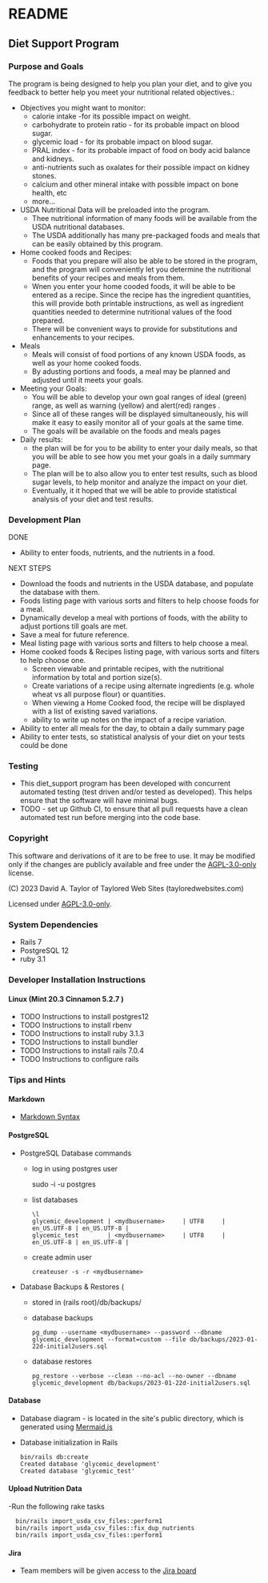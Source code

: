 # README

## Diet Support Program

### Purpose and Goals
The program is being designed to help you plan your diet, and to give you feedback to better help you meet your nutritional related objectives.:
- Objectives you might want to monitor:
    - calorie intake -for its possible impact on weight.
    - carbohydrate to protein ratio - for its probable impact on blood sugar.
    - glycemic load - for its probable impact on blood sugar.
    - PRAL index - for its probable impact of food on body acid balance and kidneys.
   -  anti-nutrients such as oxalates for their possible impact on kidney stones.
    - calcium and other mineral intake with possible impact on bone health, etc
    - more...
- USDA Nutritional Data will be preloaded into the program.
    - Thee nutritional information of many foods will be available from the USDA nutritional databases.
    - The USDA additionally has many pre-packaged foods and meals that can be easily obtained by this program.
- Home cooked foods and Recipes:
    - Foods that you prepare will also be able to be stored in the program, and the program will conveniently let you determine the nutritional benefits of your recipes and meals from them.
    - Wnen you enter your home cooded foods, it will be able to be entered as a recipe.  Since the recipe has the ingredient quantities, this will provide both printable instructions, as well as ingredient quantities needed to determine nutritional values of the food prepared.
    - There will be convenient ways to provide for substitutions and enhancements to your recipes.
- Meals
    - Meals will consist of food portions of  any known USDA foods, as well as  your home cooked foods.
    - By adusting portions and foods, a meal may be planned and adjusted until it meets your goals.
-  Meeting your Goals:
    - You will be able to develop your own goal ranges of ideal (green) range, as well as warning (yellow) and alert(red) ranges .
    - Since all of these ranges will be displayed simultaneously, his will make it easy to easily monitor  all of your goals at the same time.
    - The goals will be available on the foods and meals pages
- Daily results:
    - the plan will be for you to be ability to enter your daily meals, so that you will be able to see how you met your goals in a daily summary page.
    - The plan will be to also allow you to enter test results, such as blood sugar levels, to help monitor and analyze the impact on your diet.
    - Eventually, it it hoped that we will be able to provide statistical analysis of your diet and test results.

### Development Plan
DONE
- Ability to enter foods, nutrients, and the nutrients in a food.

NEXT STEPS
- Download the foods and nutrients in the USDA database, and populate the database with them.
- Foods listing page with various sorts and filters to help choose foods for a meal.
- Dynamically develop a meal with portions of foods, with the ability to adjust portions till goals are met.
- Save a meal for future reference.
- Meal listing page with various sorts and filters to help choose a meal.
- Home cooked foods & Recipes listing page, with various sorts and filters to help choose one.
    - Screen viewable and printable recipes, with the nutritional information by total and portion size(s).
    - Create variations of a recipe using alternate ingredients (e.g. whole wheat vs all purpose flour) or quantities.
    - When viewing a Home Cooked food, the recipe will be displayed with a list of existing saved variations.
    - ability to write up notes on the impact of a recipe variation.
- Ability to enter all meals for the day, to obtain a daily summary page
- Ability to enter tests, so statistical analysis of your diet on your tests could be done

### Testing
- This diet_support program has been developed with concurrent automated testing (test driven and/or tested as developed).  This helps ensure that the software will have minimal bugs.
- TODO - set up Github CI, to ensure that all pull requests have a clean automated test run before merging into the code base.

### Copyright

This software and derivations of it are to be free to use.  It may be modified only if the changes are publicly available and free under the [AGPL-3.0-only](https://opensource.org/license/agpl-v3/) license.

(C) 2023 David A. Taylor of Taylored Web Sites (tayloredwebsites.com)

Licensed under  [AGPL-3.0-only](https://opensource.org/license/agpl-v3/).


### System Dependencies
- Rails 7
- PostgreSQL 12
- ruby 3.1

### Developer Installation Instructions

#### Linux (Mint 20.3 Cinnamon 5.2.7 )
- TODO Instructions to install postgres12
- TODO Instructions to install rbenv
- TODO Instructions to install ruby 3.1.3
- TODO Instructions to install bundler
- TODO Instructions to install rails 7.0.4
- TODO Instructions to configure rails

### Tips and Hints

#### Markdown
- [Markdown Syntax](https://www.markdownguide.org/basic-syntax)

#### PostgreSQL
- PostgreSQL Database commands
    - log in using postgres user

        sudo -i -u postgres
    - list databases

          \l
          glycemic_development | <mydbusername>     | UTF8     | en_US.UTF-8 | en_US.UTF-8 |
          glycemic_test        | <mydbusername>     | UTF8     | en_US.UTF-8 | en_US.UTF-8 |
    - create admin user <mydbusername>

          createuser -s -r <mydbusername>
- Database Backups & Restores (
    - stored in (rails root)/db/backups/
    - database backups

          pg_dump --username <mydbusername> --password --dbname glycemic_development --format=custom --file db/backups/2023-01-22d-initial2users.sql
    - database restores

          pg_restore --verbose --clean --no-acl --no-owner --dbname glycemic_development db/backups/2023-01-22d-initial2users.sql

#### Database
- Database diagram - is located in the site's public directory, which is generated using [Mermaid.js](https://mermaid.js.org/)
- Database initialization in Rails

      bin/rails db:create
      Created database 'glycemic_development'
      Created database 'glycemic_test'
      
#### Upload Nutrition Data
-Run the following rake tasks

      bin/rails import_usda_csv_files::perform1
      bin/rails import_usda_csv_files::fix_dup_nutrients
      bin/rails import_usda_csv_files::perform1

   
#### Jira
- Team members will be given access to the [Jira board](https://tayloredwebsites.atlassian.net/jira/software/projects/GLYC/boards/1)
